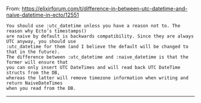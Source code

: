 From: https://elixirforum.com/t/difference-in-between-utc-datetime-and-naive-datetime-in-ecto/12551
```
You should use :utc_datetime unless you have a reason not to. The reason why Ecto’s timestamps() 
are naive by default is backwards compatibility. Since they are always UTC anyway, you should use 
:utc_datetime for them (and I believe the default will be changed to that in the future).
The difference between :utc_datetime and :naive_datetime is that the former will ensure that 
you can only insert UTC DateTimes and will read back UTC DateTime structs from the DB, 
whereas the latter will remove timezone information when writing and return NaiveDateTimes 
when you read from the DB.
```
---


